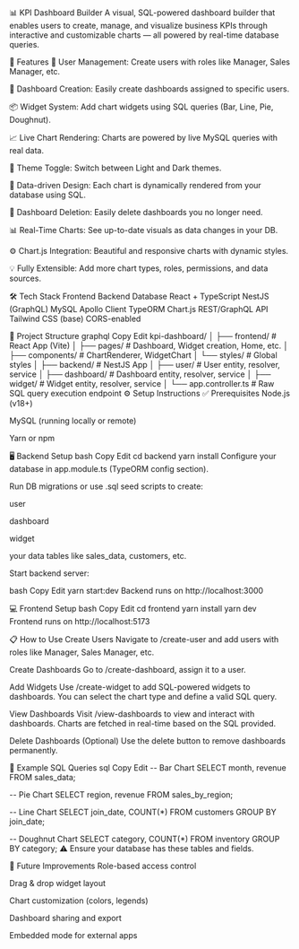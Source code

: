 📊 KPI Dashboard Builder
A visual, SQL-powered dashboard builder that enables users to create, manage, and visualize business KPIs through interactive and customizable charts — all powered by real-time database queries.

🚀 Features
🔐 User Management: Create users with roles like Manager, Sales Manager, etc.

🧩 Dashboard Creation: Easily create dashboards assigned to specific users.

📦 Widget System: Add chart widgets using SQL queries (Bar, Line, Pie, Doughnut).

📈 Live Chart Rendering: Charts are powered by live MySQL queries with real data.

🎨 Theme Toggle: Switch between Light and Dark themes.

📁 Data-driven Design: Each chart is dynamically rendered from your database using SQL.

🧹 Dashboard Deletion: Easily delete dashboards you no longer need.

📊 Real-Time Charts: See up-to-date visuals as data changes in your DB.

⚙️ Chart.js Integration: Beautiful and responsive charts with dynamic styles.

💡 Fully Extensible: Add more chart types, roles, permissions, and data sources.

🛠️ Tech Stack
Frontend	Backend	Database
React + TypeScript	NestJS (GraphQL)	MySQL
Apollo Client	TypeORM	
Chart.js	REST/GraphQL API	
Tailwind CSS (base)	CORS-enabled	

📂 Project Structure
graphql
Copy
Edit
kpi-dashboard/
│
├── frontend/                # React App (Vite)
│   ├── pages/               # Dashboard, Widget creation, Home, etc.
│   ├── components/          # ChartRenderer, WidgetChart
│   └── styles/              # Global styles
│
├── backend/                 # NestJS App
│   ├── user/                # User entity, resolver, service
│   ├── dashboard/           # Dashboard entity, resolver, service
│   ├── widget/              # Widget entity, resolver, service
│   └── app.controller.ts    # Raw SQL query execution endpoint
⚙️ Setup Instructions
✅ Prerequisites
Node.js (v18+)

MySQL (running locally or remote)

Yarn or npm

🖥️ Backend Setup
bash
Copy
Edit
cd backend
yarn install
Configure your database in app.module.ts (TypeORM config section).

Run DB migrations or use .sql seed scripts to create:

user

dashboard

widget

your data tables like sales_data, customers, etc.

Start backend server:

bash
Copy
Edit
yarn start:dev
Backend runs on http://localhost:3000

💻 Frontend Setup
bash
Copy
Edit
cd frontend
yarn install
yarn dev
Frontend runs on http://localhost:5173

📋 How to Use
Create Users
Navigate to /create-user and add users with roles like Manager, Sales Manager, etc.

Create Dashboards
Go to /create-dashboard, assign it to a user.

Add Widgets
Use /create-widget to add SQL-powered widgets to dashboards. You can select the chart type and define a valid SQL query.

View Dashboards
Visit /view-dashboards to view and interact with dashboards. Charts are fetched in real-time based on the SQL provided.

Delete Dashboards (Optional)
Use the delete button to remove dashboards permanently.

🎨 Example SQL Queries
sql
Copy
Edit
-- Bar Chart
SELECT month, revenue FROM sales_data;

-- Pie Chart
SELECT region, revenue FROM sales_by_region;

-- Line Chart
SELECT join_date, COUNT(*) FROM customers GROUP BY join_date;

-- Doughnut Chart
SELECT category, COUNT(*) FROM inventory GROUP BY category;
⚠️ Ensure your database has these tables and fields.

📌 Future Improvements
Role-based access control

Drag & drop widget layout

Chart customization (colors, legends)

Dashboard sharing and export

Embedded mode for external apps
